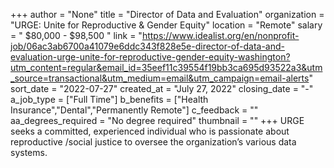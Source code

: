 +++
author = "None"
title = "Director of Data and Evaluation"
organization = "URGE: Unite for Reproductive & Gender Equity"
location = "Remote"
salary = " $80,000 - $98,500 "
link = "https://www.idealist.org/en/nonprofit-job/06ac3ab6700a41079e6ddc343f828e5e-director-of-data-and-evaluation-urge-unite-for-reproductive-gender-equity-washington?utm_content=regular&email_id=35eef11c39554f19bb3ca695d93522a3&utm_source=transactional&utm_medium=email&utm_campaign=email-alerts"
sort_date = "2022-07-27"
created_at = "July 27, 2022"
closing_date = "-"
a_job_type = ["Full Time"]
b_benefits = ["Health Insurance","Dental","Permanently Remote"]
c_feedback = ""
aa_degrees_required = "No degree required"
thumbnail = ""
+++
URGE seeks a committed, experienced individual who is passionate about reproductive /social justice to oversee the organization’s various data systems.  

